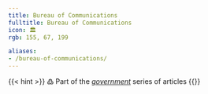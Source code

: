 ```yaml
---
title: Bureau of Communications
fulltitle: Bureau of Communications
icon: 🏛️
rgb: 155, 67, 199

aliases:
- /bureau-of-communications/
---
```

{{< hint >}}
߷ Part of the *[government](/government/)* series of articles
{{</hint>}}